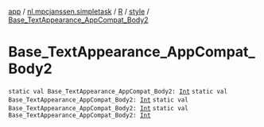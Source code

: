 [app](../../../index.md) / [nl.mpcjanssen.simpletask](../../index.md) / [R](../index.md) / [style](index.md) / [Base_TextAppearance_AppCompat_Body2](.)

# Base_TextAppearance_AppCompat_Body2

`static val Base_TextAppearance_AppCompat_Body2: `[`Int`](https://kotlinlang.org/api/latest/jvm/stdlib/kotlin/-int/index.html)
`static val Base_TextAppearance_AppCompat_Body2: `[`Int`](https://kotlinlang.org/api/latest/jvm/stdlib/kotlin/-int/index.html)
`static val Base_TextAppearance_AppCompat_Body2: `[`Int`](https://kotlinlang.org/api/latest/jvm/stdlib/kotlin/-int/index.html)
`static val Base_TextAppearance_AppCompat_Body2: `[`Int`](https://kotlinlang.org/api/latest/jvm/stdlib/kotlin/-int/index.html)